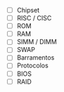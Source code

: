 - [ ] Chipset
- [ ] RISC / CISC
- [ ] ROM
- [ ] RAM
- [ ] SIMM / DIMM
- [ ] SWAP
- [ ] Barramentos
- [ ] Protocolos
- [ ] BIOS
- [ ] RAID